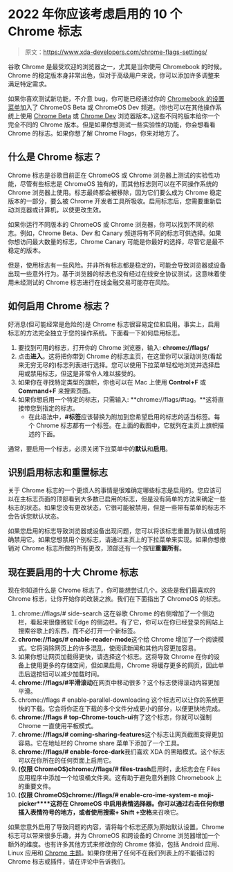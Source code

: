 # 2022 年你应该考虑启用的 10 个 Chrome 标志

> 原文：<https://www.xda-developers.com/chrome-flags-settings/>

谷歌 Chrome 是最受欢迎的浏览器之一，尤其是当你使用 Chromebook 的时候。Chrome 的稳定版本身非常出色，但对于高级用户来说，你可以添加许多调整来满足特定需求。

如果你喜欢测试新功能，不介意 bug，你可能已经通过你的 [Chromebook 的设置菜单](https://www.xda-developers.com/chrome-os-settings-guide/)加入了 ChromeOS Beta 或 ChromeOS Dev 频道。(你也可以在其他操作系统上使用 [Chrome Beta](https://www.google.com/chrome/beta/) 或 [Chrome Dev](https://www.google.com/chrome/dev/) 浏览器版本。)这些不同的版本给你一个完全不同的 Chrome 版本。但是如果你想测试一些实验性的功能，你会想看看 Chrome 的标志。如果你想了解 Chrome Flags，你来对地方了。

## 什么是 Chrome 标志？

Chrome 标志是谷歌目前正在 ChromeOS 或 Chrome 浏览器上测试的实验性功能，尽管有些标志是 ChromeOS 独有的，而其他标志则可以在不同操作系统的 Chrome 浏览器上使用。标志最终都会被移除，因为它们要么成为 Chrome 稳定版本的一部分，要么被 Chrome 开发者工具所吸收。启用标志后，您需要重新启动浏览器或计算机，以使更改生效。

如果你运行不同版本的 ChromeOS 或 Chrome 浏览器，你可以找到不同的标志。例如，Chrome Beta、Dev 和 Canary 频道将有不同的标志可供选择。如果你想访问最大数量的标志，Chrome Canary 可能是你最好的选择，尽管它是最不稳定的版本。

但是，使用标志有一些风险。并非所有标志都是稳定的，可能会导致浏览器或设备出现一些意外行为。基于浏览器的标志也没有经过在线安全协议测试，这意味着使用未经测试的 Chrome 标志进行在线金融交易可能存在风险。

## 如何启用 Chrome 标志？

好消息(但可能经常是危险的)是 Chrome 标志很容易定位和启用。事实上，启用标志的方法完全独立于您的操作系统。下面看一下如何启用标志。

1.  要找到可用的标志，打开你的 Chrome 浏览器，输入: **chrome://flags/**
2.  点击**进入**。这将把你带到 Chrome 的标志主页，在这里你可以滚动浏览(看起来无穷无尽的)标志列表进行选择。您可以使用下拉菜单轻松地浏览并选择启用或禁用标志，但这是非常令人难以接受的。
3.  如果你在寻找特定类型的旗帜，你也可以在 Mac 上使用 **Control+F** 或 **Command+F** 来搜索页面。
4.  如果你想启用一个特定的标志，只需输入: **chrome://flags/#tag。**这将直接带您到指定的标志。
    *   在此语法中，**#标签**应该替换为附加到您希望启用的标志的适当标签。每个 Chrome 标志都有一个标签。在上面的截图中，它就列在主页上旗帜描述的下面。

通常，要启用一个标志，必须关闭下拉菜单中的**默认**和**启用**。

## 识别启用标志和重置标志

关于 Chrome 标志的一个更烦人的事情是很难确定哪些标志是启用的。您应该可以在主标志页面的顶部看到大多数已启用的标志，但是没有简单的方法来确定一些标志的状态。如果您没有更改状态，它很可能被禁用，但是一些带有菜单的标志不会告诉您默认状态。

如果您启用的标志导致浏览器或设备出现问题，您可以将该标志重置为默认值或明确禁用它。如果您想禁用个别标志，请通过主页上的下拉菜单来实现。如果你想撤销对 Chrome 标志所做的所有更改，顶部还有一个按钮**重置所有**。

## 现在要启用的十大 Chrome 标志

现在你知道什么是 Chrome 标志了，你可能想尝试几个。这些是我们最喜欢的 Chrome 标志，让你开始你的改装之旅。我们在下面指出了 ChromeOS 的标志。

1.  chrome://flags/# side-search 这在谷歌 Chrome 的右侧增加了一个侧边栏，看起来很像微软 Edge 的侧边栏。有了它，你可以在你已经登录的网站上搜索谷歌上的东西，而不必打开一个新标签。
2.  **chrome://flags/# enable-reader-mode**这个给 Chrome 增加了一个阅读模式。它将消除网页上的许多混乱，使阅读新闻和其他内容更加容易。
3.  如果你想让网页加载得更快，请选择这个标志。这将导致 Chrome 在你的设备上使用更多的存储空间，但如果启用，Chrome 将缓存更多的网页，因此单击后退按钮可以减少加载时间。
4.  **chrome://flags/#平滑滚动**在网页中移动很多？这个标志使得滚动内容更加平滑。
5.  chrome://flags # enable-parallel-downloading 这个标志可以让你的系统更快的下载。它会将你正在下载的多个文件分成更小的部分，以便更快地完成。
6.  **chrome://flags # top-Chrome-touch-ui**有了这个标志，你就可以强制 Chrome 一直使用平板模式。
7.  **chrome://flags/# coming-sharing-features**这个标志让网页截图变得更加容易。它在地址栏的 Chrome share 菜单下添加了一个工具。
8.  **chrome://flags/# enable-force-dark**我们喜欢 XDA 的黑暗模式。这个标志可以在你所在的任何页面上启用它。
9.  **(仅限 ChromeOS)chrome://flags/# files-trash**启用时，此标志会在 Files 应用程序中添加一个垃圾桶文件夹。这有助于避免意外删除 Chromebook 上的重要文件。
10.  **(仅限 ChromeOS)**chrome://flags/# enable-cro-ime-system-e moji-picker****这将在 ChromeOS 中启用表情选择器。你可以通过右击任何你想插入表情符号的地方，或者使用**搜索+ Shift +空格**来召唤它。

如果您意外启用了导致问题的内容，请将每个标志还原为原始默认设置。Chrome 标志可以带来很多乐趣，并为 ChromeOS 和跨设备的 Chrome 浏览器增加一个额外的维度。也有许多其他方式来修改你的 Chrome 体验，包括 Android 应用、Linux 应用和 [Chrome 主题](https://www.xda-developers.com/best-google-chrome-themes/)。如果你使用了任何不在我们列表上的不能错过的 Chrome 标志或插件，请在评论中告诉我们。